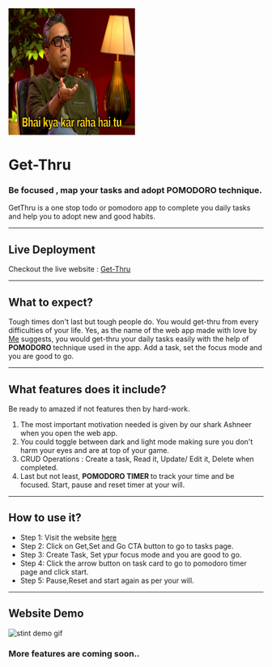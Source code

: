 <div align-text="center">

<img src="/src/Assets/ashneer-meme.jpg" alt="readme-logo" width="250px" height="250px" />
  
# Get-Thru

### Be focused , map your tasks and adopt POMODORO technique.

GetThru is a one stop todo or pomodoro app to complete you daily tasks and help you to adopt new and good habits.

</div>

---

## Live Deployment

Checkout the live website : [Get-Thru](https://get-thru-pomodoro-154.netlify.app/)

---

## What to expect?

Tough times don't last but tough people do. You would get-thru from every difficulties of your life. Yes, as the name of the web app made with love by [Me](https://twitter.com/Rohan_415) suggests, you would get-thru your daily tasks easily with the help of <b> POMODORO </b> technique used in the app. Add a task, set the focus mode and you are good to go.

---

## What features does it include?

Be ready to amazed if not features then by hard-work.

1. The most important motivation needed is given by our shark Ashneer when you open the web app.
2. You could toggle between dark and light mode making sure you don't harm your eyes and are at top of your game.
3. CRUD Operations : Create a task, Read it, Update/ Edit it, Delete when completed.
4. Last but not least, <b> POMODORO TIMER </b> to track your time and be focused. Start, pause and reset timer at your will.

---

## How to use it?

<ul>
<li>Step 1: Visit the website <a href="https://get-thru-pomodoro-154.netlify.app//">here</a></li>
<li>Step 2: Click on Get,Set and Go CTA button to go to tasks page. </li>
<li>Step 3: Create Task, Set ypur focus mode and you are good to go. </li>
<li>Step 4: Click the arrow button on task card to go to pomodoro timer page and click start.</li>
<li>Step 5: Pause,Reset and start again as per your will.</li>
</ul>

---

## Website Demo

![stint demo gif](/src/assets/gif/preview.gif)

### More features are coming soon..